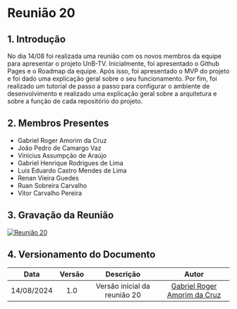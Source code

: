 # Reunião 20

## 1. Introdução

No dia 14/08 foi realizada uma reunião com os novos membros da equipe para apresentar o projeto UnB-TV. Inicialmente, foi apresentado o Github Pages e o Roadmap da equipe. Após isso, foi apresentado o MVP do projeto e foi dado uma explicação geral sobre o seu funcionamento. Por fim, foi realizado um tutorial de passo a passo para configurar o ambiente de desenvolvimento e realizado uma explicação geral sobre a arquitetura e sobre a função de cada repositório do projeto.

## 2. Membros Presentes

  - Gabriel Roger Amorim da Cruz
  - João Pedro de Camargo Vaz
  - Vinicius Assumpção de Araújo
  - Gabriel Henrique Rodrigues de Lima
  - Luis Eduardo Castro Mendes de Lima
  - Renan Vieira Guedes
  - Ruan Sobreira Carvalho
  - Vitor Carvalho Pereira

## 3. Gravação da Reunião

[![Reunião 20](https://img.youtube.com/vi/wkqvpBrPRCI/maxresdefault.jpg)](https://www.youtube.com/watch?v=wkqvpBrPRCI)

## 4. Versionamento do Documento

| Data | Versão | Descrição | Autor |
| :-----: | :-------------: | :---------------: | :-: |
| 14/08/2024 | 1.0 | Versão inicial da reunião 20 | [Gabriel Roger Amorim da Cruz](https://github.com/GabrielRoger07) |